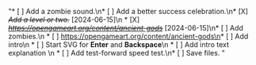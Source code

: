 "* [ ] Add a zombie sound.\n* [ ] Add a better success celebration.\n* [X] ~~*Add a level or two.*~~ [2024-06-15]\n    * [X] ~~*https://opengameart.org/content/ancient-gods*~~ [2024-06-15]\n* [ ] Add zombies.\n    * [ ] https://opengameart.org/content/ancient-gods\n* [ ] Add intro\n    * [ ] Start SVG for **Enter** and **Backspace**\n    * [ ] Add intro text explanation \n    * [ ] Add test-forward speed test.\n* [ ] Save files.    "